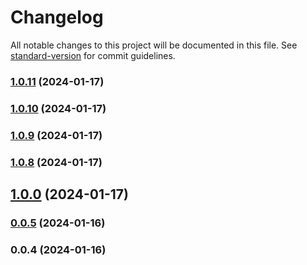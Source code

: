 # Changelog

All notable changes to this project will be documented in this file. See [standard-version](https://github.com/conventional-changelog/standard-version) for commit guidelines.

### [1.0.11](https://github.com/rackowsky/viewport-calculator/compare/v1.0.10...v1.0.11) (2024-01-17)

### [1.0.10](https://github.com/rackowsky/viewport-calculator/compare/v1.0.9...v1.0.10) (2024-01-17)

### [1.0.9](https://github.com/rackowsky/viewport-calculator/compare/v1.0.8...v1.0.9) (2024-01-17)

### [1.0.8](https://github.com/rackowsky/viewport-calculator/compare/v1.0.7...v1.0.8) (2024-01-17)

## [1.0.0](https://github.com/rackowsky/viewport-calculator/compare/v0.0.5...v1.0.0) (2024-01-17)

### [0.0.5](https://github.com/rackowsky/viewport-calculator/compare/v0.0.4...v0.0.5) (2024-01-16)

### 0.0.4 (2024-01-16)
